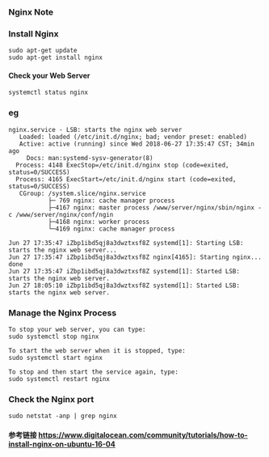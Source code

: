 ### Nginx Note
### Install Nginx
```
sudo apt-get update
sudo apt-get install nginx
```

#### Check your Web Server

```
systemctl status nginx
```

### eg

```
nginx.service - LSB: starts the nginx web server
   Loaded: loaded (/etc/init.d/nginx; bad; vendor preset: enabled)
   Active: active (running) since Wed 2018-06-27 17:35:47 CST; 34min ago
     Docs: man:systemd-sysv-generator(8)
  Process: 4148 ExecStop=/etc/init.d/nginx stop (code=exited, status=0/SUCCESS)
  Process: 4165 ExecStart=/etc/init.d/nginx start (code=exited, status=0/SUCCESS)
   CGroup: /system.slice/nginx.service
           ├─ 769 nginx: cache manager process                                     
           ├─4167 nginx: master process /www/server/nginx/sbin/nginx -c /www/server/nginx/conf/ngin
           ├─4168 nginx: worker process                                            
           └─4169 nginx: cache manager process                                     

Jun 27 17:35:47 iZbp1ibd5qj8a3dwztxsf8Z systemd[1]: Starting LSB: starts the nginx web server...
Jun 27 17:35:47 iZbp1ibd5qj8a3dwztxsf8Z nginx[4165]: Starting nginx...  done
Jun 27 17:35:47 iZbp1ibd5qj8a3dwztxsf8Z systemd[1]: Started LSB: starts the nginx web server.
Jun 27 18:05:10 iZbp1ibd5qj8a3dwztxsf8Z systemd[1]: Started LSB: starts the nginx web server.
```
### Manage the Nginx Process

```
To stop your web server, you can type:
sudo systemctl stop nginx

To start the web server when it is stopped, type:
sudo systemctl start nginx

To stop and then start the service again, type:
sudo systemctl restart nginx
```
### Check the Nginx port 
```
sudo netstat -anp | grep nginx
```

#### 参考链接 <https://www.digitalocean.com/community/tutorials/how-to-install-nginx-on-ubuntu-16-04>
